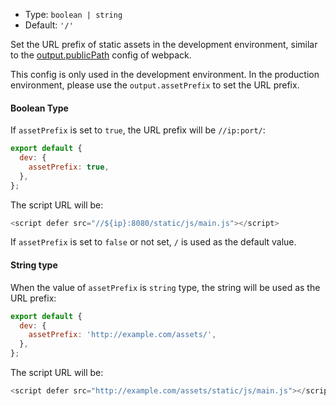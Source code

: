- Type: `boolean | string`
- Default: `'/'`

Set the URL prefix of static assets in the development environment, similar to the [output.publicPath](https://webpack.js.org/guides/public-path/) config of webpack.

This config is only used in the development environment. In the production environment, please use the `output.assetPrefix` to set the URL prefix.

#### Boolean Type

If `assetPrefix` is set to `true`, the URL prefix will be `//ip:port/`:

```js
export default {
  dev: {
    assetPrefix: true,
  },
};
```

The script URL will be:

```js
<script defer src="//${ip}:8080/static/js/main.js"></script>
```

If `assetPrefix` is set to `false` or not set, `/` is used as the default value.

#### String type

When the value of `assetPrefix` is `string` type, the string will be used as the URL prefix:

```js
export default {
  dev: {
    assetPrefix: 'http://example.com/assets/',
  },
};
```

The script URL will be:

```js
<script defer src="http://example.com/assets/static/js/main.js"></script>
```

